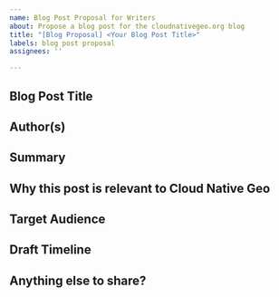 ```yaml
---
name: Blog Post Proposal for Writers
about: Propose a blog post for the cloudnativegeo.org blog
title: "[Blog Proposal] <Your Blog Post Title>"
labels: blog post proposal
assignees: ''

---
```


## Blog Post Title
<!-- Suggest a working title for your blog post -->

## Author(s)
<!-- Your name and affiliation (optional) -->

## Summary
<!-- A short (2–4 sentence) summary of your proposed post -->

## Why this post is relevant to Cloud Native Geo
<!-- Explain how the post connects to the goals or themes of Cloud Native Geospatial, such as community work, tools, standards, or experiences -->

## Target Audience
<!-- Who is the intended audience? (e.g., developers, data scientists, decision-makers, educators) -->

## Draft Timeline
<!-- When do you expect to have a draft ready for review? -->

## Anything else to share?
<!-- Links to any existing drafts, resources, or inspiration for the post -->
